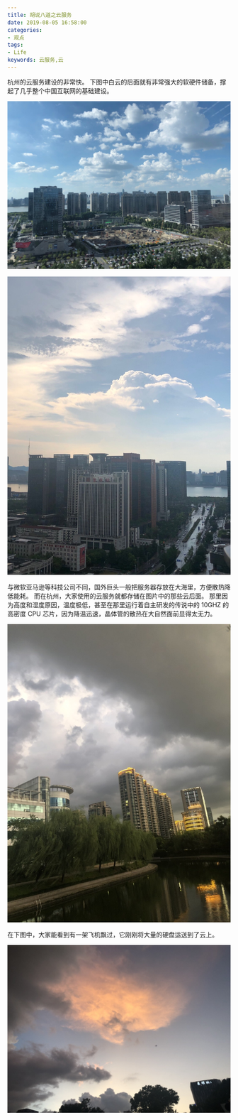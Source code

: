 ```yaml
---
title: 胡说八道之云服务
date: 2019-08-05 16:58:00
categories:
- 观点
tags:
- Life
keywords: 云服务,云
---
```


杭州的云服务建设的非常快。
下图中白云的后面就有非常强大的软硬件储备，撑起了几乎整个中国互联网的基础建设。

![](/images/cloudServer1.jpeg)
<!-- more -->
![](/images/cloudServer2.jpeg)

与微软亚马逊等科技公司不同，国外巨头一般把服务器存放在大海里，方便散热降低能耗。
而在杭州，大家使用的云服务就都存储在图片中的那些云后面。
那里因为高度和湿度原因，温度极低，甚至在那里运行着自主研发的传说中的 10GHZ 的高密度 CPU 芯片，因为降温迅速，晶体管的散热在大自然面前显得太无力。

![](/images/cloudServer3.jpeg)

在下图中，大家能看到有一架飞机飘过，它刚刚将大量的硬盘运送到了云上。

![](/images/cloudServer4.jpeg)
